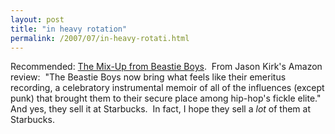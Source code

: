 ```yaml
---
layout: post
title: "in heavy rotation"
permalink: /2007/07/in-heavy-rotati.html
---
```


<p>Recommended: <a href="http://www.amazon.com/exec/obidos/ASIN/B000PY32CE/statingtheobviou/ref=nosim/">The Mix-Up from Beastie Boys</a>.&nbsp; From Jason Kirk's Amazon review:&nbsp; &quot;The Beastie Boys now bring what feels like their emeritus recording, a celebratory instrumental memoir of all of the influences (except punk) that brought them to their secure place among hip-hop's fickle elite.&quot;&nbsp; And yes, they sell it at Starbucks.&nbsp; In fact, I hope they sell a <em>lot</em> of them at Starbucks.</p>



